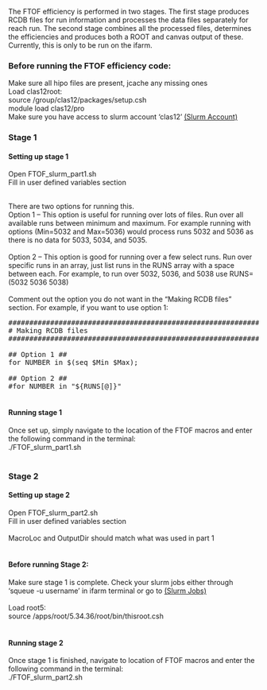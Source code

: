 The FTOF efficiency is performed in two stages. The first stage produces RCDB files for run information and processes the data files separately for reach run. The second stage combines all the processed files, determines the efficiencies and produces both a ROOT and canvas output of these. Currently, this is only to be run on the ifarm. 

<h3>Before running the FTOF efficiency code: </h3>
Make sure all hipo files are present, jcache any missing ones <br />
Load clas12root: <br />
	source /group/clas12/packages/setup.csh <br />
	module load clas12/pro <br />
Make sure you have access to slurm account ‘clas12’ <a href="https://scicomp.jlab.org/scicomp/slurmJob/slurmAccount">(Slurm Account)</a> 
<br />

<h3>Stage 1 </h3>
<h4>Setting up stage 1 </h4>

Open FTOF_slurm_part1.sh<br />
Fill in user defined variables section<br />
<br />

There are two options for running this. <br />
Option 1 – This option is useful for running over lots of files. Run over all available runs between minimum and maximum. For example running with options (Min=5032 and Max=5036) would process runs 5032 and 5036 as there is no data for 5033, 5034, and 5035. <br />
<br />
Option 2 – This option is good for running over a few select runs. Run over specific runs in an array, just list runs in the RUNS array with a space between each. For example, to run over 5032, 5036, and 5038 use RUNS=(5032 5036 5038)<br />
<br />
Comment out the option you do not want in the “Making RCDB files” section. For example, if you want to use option 1:<br />
<pre>############################################################################
# Making RCDB files 
############################################################################ 

## Option 1 ##
for NUMBER in $(seq $Min $Max);

## Option 2 ##
#for NUMBER in "${RUNS[@]}"

</pre>
<h4>Running stage 1 </h4>
Once set up, simply navigate to the location of the FTOF macros and enter the following command in the terminal:<br />
./FTOF_slurm_part1.sh<br />
<br />

<h3>Stage 2 </h3>
<h4>Setting up stage 2 </h4>

Open FTOF_slurm_part2.sh<br />
Fill in user defined variables section<br />
<br />
MacroLoc and OutputDir should match what was used in part 1 <br />
<br />

<h4>Before running Stage 2: </h4>
Make sure stage 1 is complete. Check your slurm jobs either through ‘squeue -u username’ in ifarm terminal or go to  
<a href="https://scicomp.jlab.org/scicomp/slurmJob/activeJob">(Slurm Jobs)</a> <br />
<br />
Load root5:<br />
source /apps/root/5.34.36/root/bin/thisroot.csh<br />
<br />
<h4>Running stage 2</h4>
Once stage 1 is finished, navigate to location of FTOF macros and enter the following command in the terminal:<br />
./FTOF_slurm_part2.sh<br />
<br />

